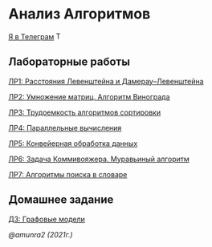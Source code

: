 # Анализ Алгоритмов

 [Я в Телеграм](https://t.me/amunra2) <img src="https://img.icons8.com/external-tal-revivo-shadow-tal-revivo/344/external-telegram-is-a-cloud-based-instant-messaging-and-voice-over-ip-service-logo-shadow-tal-revivo.png" alt="Telegram" width=15>

 ## Лабораторные работы

 [ЛР1: Расстояния Левенштейна и Дамерау–Левенштейна](./lab_01/)

 [ЛР2: Умножение матриц. Алгоритм Винограда](./lab_02/)

 [ЛР3: Трудоемкость алгоритмов сортировки](./lab_03/)

 [ЛР4: Параллельные вычисления](./lab_04/)

 [ЛР5: Конвейерная обработка данных](./lab_05/)

 [ЛР6: Задача Коммивояжера. Муравьиный алгоритм](./lab_06/)

 [ЛР7: Алгоритмы поиска в словаре](./lab_07/)

 ## Домашнее задание

 [ДЗ: Графовые модели](./hw_01/)

_@amunra2 (2021г.)_
